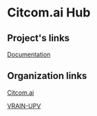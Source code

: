 # Citcom.ai Hub

## Project's links

[Documentation](https://citcomai-hub.github.io/)

## Organization links

[Citcom.ai](https://citcom.ai/)

[VRAIN-UPV](https://vrain.upv.es/)
